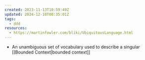```yaml
---
created: 2023-11-13T10:59:49Z
updated: 2024-12-10T08:35:01Z
tags:
  - ddd
resources:
  - https://martinfowler.com/bliki/UbiquitousLanguage.html
---
```

- An unambiguous set of vocabulary used to describe a singular [[Bounded Context|bounded context]]